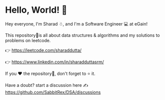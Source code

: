 # Hello, World! 👋

Hey everyone, I'm Sharad ☃, and I'm a Software Engineer 💻 at eGain!

This repository📝is all about data structures & algorithms and my solutions to problems on leetcode.

👉 https://leetcode.com/sharaddutta/

👉 https://www.linkedin.com/in/sharadduttasrm/

If you ❤ the repository📝, don't forget to ⭐ it.

Have a doubt? start a discussion here ✍ https://github.com/SabbitRex/DSA/discussions
